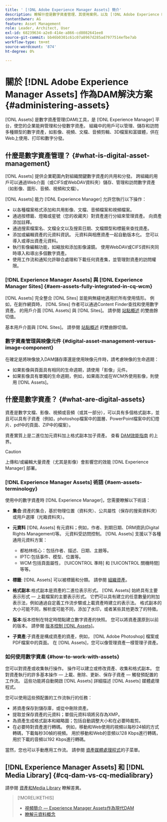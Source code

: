 ```yaml
---
title: ' [!DNL Adobe Experience Manager Assets] 簡介'
description: 瞭解什麼是數字資產管理、其使用案例，以及 [!DNL Adobe Experience Manager Asset] 提供。
contentOwner: AG
feature: Asset Management
role: Leader, Architect, User
exl-id: 68239634-a2e8-414e-a866-cd8082641ee8
source-git-commit: bb46b0301c61c07a8967d285ad7977514efbe7ab
workflow-type: tm+mt
source-wordcount: '874'
ht-degree: 0%

---
```


# 關於 [!DNL Adobe Experience Manager Assets] 作為DAM解決方案 {#administering-assets}

[!DNL Assets] 是數字資產管理(DAM)工具，是 [!DNL Experience Manager] 平台，使您的企業能夠管理和分發數字資產。 組織中的用戶可以管理、儲存和訪問多種類型的數字資產，如影像、視頻、文檔、音頻剪輯、3D檔案和富媒體，供在Web上使用、打印和數字分發。

## 什麼是數字資產管理？ {#what-is-digital-asset-management}

[!DNL Assets] 提供企業範圍內對組織關鍵數字資產的共用和分發。 跨組織的用戶可以通過Web介面（或CIFS或WebDAV資料夾）儲存、管理和訪問數字資產（如影像、圖形、音頻、視頻和文檔）。

[!DNL Assets] 能力 [!DNL Experience Manager] 允許您執行以下操作：

* 以各種檔案格式添加和共用影像、文檔、音頻檔案和視頻檔案。
* 通過按標籤、燈箱或星號（您的收藏夾）對資產進行分組來管理資產。 向資產添加註釋。
* 通過搜索檔案名、文檔全文以及搜索日期、文檔類型和標籤來查找資產。
* 添加或編輯資產的元資料資訊。 元資料與相應資產一起自動版本化。 您可以導入或導出資產元資料。
* 執行影像編輯功能，如縮放和添加影像濾鏡。 使用WebDAV或CIFS資料夾同時導入和導出多個數字資產。
* 使用工作流和通知允許聯合處理和下載任何資產集，並管理對資產的訪問權限。

### [!DNL Experience Manager Assets] 與 [!DNL Experience Manager Sites] {#aem-assets-fully-integrated-in-cq-wcm}

[!DNL Assets] 完全整合 [!DNL Sites] 並能夠無縫地適用於所有使用情形。 例如，在創作網頁時， [!DNL Sites] 作者可以通過Content Finder查找和使用數字資產。 的用戶介面 [!DNL Assets] 與 [!DNL Sites]。 請參閱 [站點概述](/help/sites-authoring/page-authoring.md) 的雙曲餘切值。

基本用戶介面與 [!DNL Sites]。 請參閱 [站點概述](/help/sites-authoring/page-authoring.md) 的雙曲餘切值。

### 數字資產管理與映像元件 {#digital-asset-management-versus-image-component}

在確定是將映像放入DAM儲存庫還是使用映像元件時，請考慮映像的生命週期：

* 如果影像與頁面具有相同的生命週期，請使用「影像」元件。
* 如果影像具有單獨的生命週期，例如，如果兩次或在WCM外使用影像，則使用 [!DNL Assets]。

## 什麼是數字資產？ {#what-are-digital-assets}

資產是數字文檔、影像、視頻或音頻（或其一部分），可以具有多個格式副本，並且可以具有子資產（例如，photoshop檔案中的圖層、PowerPoint檔案中的幻燈片、pdf中的頁面、ZIP中的檔案）。

資產實質上是二進位加元資料加上格式副本加子資產。 查看 [DAM效能指南](/help/sites-deploying/assets-performance-sizing.md) 的上界。

>[!CAUTION]
>
>上傳和/或編輯大量資產（尤其是影像）會影響您的效能 [!DNL Experience Manager] 部署。

### [!DNL Experience Manager Assets] 術語 {#aem-assets-terminology}

使用中的數字資產時 [!DNL Experience Manager]，您需要瞭解以下術語：

* **集合**:資產的集合，基於物理位置（資料夾）、公共屬性（保存的搜索資料夾）或用戶選擇（光箱資料夾）。

* **元資料** [!DNL Assets] 有元資料；例如，作者、到期日期、DRM資訊(Digital Rights Management)等。 元資料受訪問控制。 [!DNL Assets] 支援以下各種通用元資料方案：

   * 都柏林核心：包括作者、描述、日期、主題等。
   * IPTC:包括事件、模型、位置等。
   * WCM:包括頁面屬性， [!UICONTROL 準時] 和 [!UICONTROL 關機時間]等等。

* **標籤**: [!DNL Assets] 可以被標籤和分類。 請參閱 [組織資產](/help/assets/organize-assets.md)。

* **格式副本**:格式副本是資產的二進位表示形式。 [!DNL Assets] 始終具有主要表示形式 — 上載檔案的主要表示形式。 它們可以具有建立的任意數量的附加表示法，例如通過自定義工作流步驟或上載資產時建立的表示法。 格式副本的大小可能不同，解析度可能不同，添加了水印，或者某些其他更改了的特徵。

* **版本**:版本控制在特定時間點建立數字資產的快照。 您可以將資產還原到以前的版本。 請參閱 [版本控制 [!DNL Assets]](manage-assets.md#asset-versioning)。

* **子資產**:子資產是構成資產的資產，例如， [!DNL Adobe Photoshop] 檔案或PDF檔案中的頁面。 在 [!DNL Assets]，您可以像管理資產一樣管理子資產。

### 如何使用數字資產 {#how-to-work-with-assets}

您可以對資產或收集執行操作。 操作可以建立或修改資產、收集和格式副本。 您對資產執行的許多基本操作 — 上載、刪除、更新、保存子資產 — 觸發預配置的工作流。 這些功能將自動開啟 [!DNL Assets] 詳細描述 [!DNL Assets] 媒體處理程式。

您可以使用這些預配置的工作流執行的任務：

* 將資產保存到儲存庫，或從中刪除資產。
* 提取並保存資產的元資料；單個元資料項將另存為XMP。
* 為資產生成格式副本和縮略圖；包括自動調整大小和在必要時裁剪。
* 在必要時對資產進行轉碼。 例如，移動和Web使用的視頻以每秒24幀的方式轉碼，下載每秒30幀的視頻。 用於移動和Web的音頻以128 Kbps進行轉碼，用於下載的音頻以192 Kbps進行轉碼。

當然，您也可以手動應用工作流。 請參閱 [資產媒體處理程式](media-handlers.md)的子菜單。

## [!DNL Experience Manager Assets] 和 [!DNL Media Library] {#cq-dam-vs-cq-medialibrary}

請參閱 [資產和Media Library](medialibrary.md) 瞭解差異。

>[!MORELIKETHIS]
>
>* [視頻簡介 — Experience Manager Assets作為現代DAM](https://www.youtube.com/watch?v=PBwQqZgC-yo)
>* [瞭解元資料概念](/help/assets/metadata-concepts.md)

